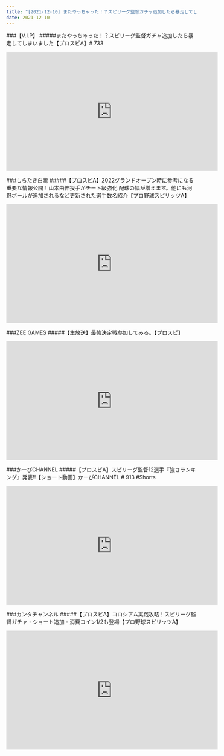 ```yaml
---
title: "[2021-12-10] またやっちゃった！？スピリーグ監督ガチャ追加したら暴走してしまいました【プロスピA】# 733 他"
date: 2021-12-10
---
```

###【V.I.P】
#####またやっちゃった！？スピリーグ監督ガチャ追加したら暴走してしまいました【プロスピA】# 733
<iframe width="560" height="315" src="https://www.youtube.com/embed/GA6IrG4NSOc" frameborder="0" allow="accelerometer; autoplay; clipboard-write; encrypted-media; gyroscope; picture-in-picture" allowfullscreen></iframe>

###しらたき白瀧
#####【プロスピA】2022グランドオープン時に参考になる重要な情報公開！山本由伸投手がチート級強化 配球の幅が増えます。他にも河野ボールが追加されるなど更新された選手数名紹介【プロ野球スピリッツA】
<iframe width="560" height="315" src="https://www.youtube.com/embed/PM0hsvnlkp4" frameborder="0" allow="accelerometer; autoplay; clipboard-write; encrypted-media; gyroscope; picture-in-picture" allowfullscreen></iframe>

###ZEE GAMES
#####【生放送】最強決定戦参加してみる。【プロスピ】
<iframe width="560" height="315" src="https://www.youtube.com/embed/AoRB25EiPU8" frameborder="0" allow="accelerometer; autoplay; clipboard-write; encrypted-media; gyroscope; picture-in-picture" allowfullscreen></iframe>

###かーぴCHANNEL
#####【プロスピA】スピリーグ監督12選手『強さランキング』発表!!【ショート動画】かーぴCHANNEL # 913 #Shorts
<iframe width="560" height="315" src="https://www.youtube.com/embed/jT6pxUQ7dcU" frameborder="0" allow="accelerometer; autoplay; clipboard-write; encrypted-media; gyroscope; picture-in-picture" allowfullscreen></iframe>

###カンタチャンネル
#####【プロスピA】コロシアム実践攻略！スピリーグ監督ガチャ・ショート追加・消費コイン1/2も登場【プロ野球スピリッツA】
<iframe width="560" height="315" src="https://www.youtube.com/embed/zMPv41PkSsU" frameborder="0" allow="accelerometer; autoplay; clipboard-write; encrypted-media; gyroscope; picture-in-picture" allowfullscreen></iframe>

